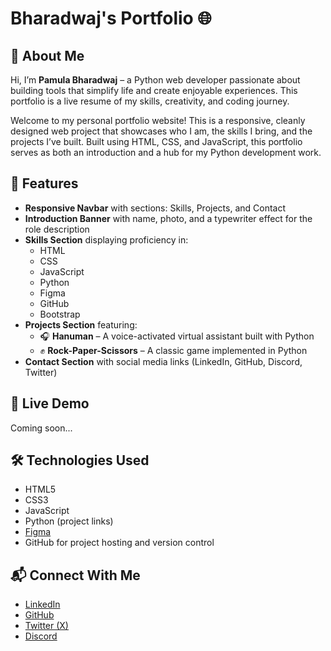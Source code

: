 # Bharadwaj's Portfolio 🌐
## 👤 About Me

Hi, I’m **Pamula Bharadwaj** – a Python web developer passionate about building tools that simplify life and create enjoyable experiences. This portfolio is a live resume of my skills, creativity, and coding journey.

Welcome to my personal portfolio website! This is a responsive, cleanly designed web project that showcases who I am, the skills I bring, and the projects I’ve built. Built using HTML, CSS, and JavaScript, this portfolio serves as both an introduction and a hub for my Python development work.

## 🚀 Features

- **Responsive Navbar** with sections: Skills, Projects, and Contact
- **Introduction Banner** with name, photo, and a typewriter effect for the role description
- **Skills Section** displaying proficiency in:
  - HTML
  - CSS
  - JavaScript
  - Python
  - Figma
  - GitHub
  - Bootstrap
- **Projects Section** featuring:
  - 🎧 **Hanuman** – A voice-activated virtual assistant built with Python
  - ✊ **Rock-Paper-Scissors** – A classic game implemented in Python
- **Contact Section** with social media links (LinkedIn, GitHub, Discord, Twitter)

## 🔗 Live Demo

Coming soon...

## 🛠️ Technologies Used

- HTML5
- CSS3
- JavaScript
- Python (project links)
- [Figma](https://figma.com/)
- GitHub for project hosting and version control

## 📬 Connect With Me

- [LinkedIn](https://www.linkedin.com/in/bharadwaj-pamula-8a27b32b6/)
- [GitHub](https://github.com/Bharadwajpamula)
- [Twitter (X)](https://x.com/Bharadwajpamula)
- [Discord](https://discord.com/channels/@me)

